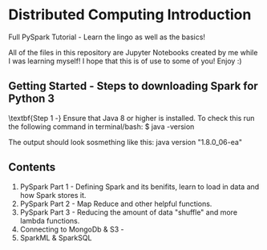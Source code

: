 # Distributed Computing Introduction

Full PySpark Tutorial - Learn the lingo as well as the basics!

All of the files in this repository are Jupyter Notebooks created by me while I was learning myself! I hope that this is of use to some of you! Enjoy :)

## Getting Started - Steps to downloading Spark for Python 3

\textbf{Step 1 -} Ensure that Java 8 or higher is installed. To check this run the following command in terminal/bash:
$ java -version

The output should look sosmething like this: 
java version "1.8.0_06-ea"


## Contents

1. PySpark Part 1 - Defining Spark and its benifits, learn to load in data and how Spark stores it. 
2. PySpark Part 2 - Map Reduce and other helpful functions.
3. PySpark Part 3 - Reducing the amount of data "shuffle" and more lambda functions.
4. Connecting to MongoDb & S3 - 
5. SparkML & SparkSQL

